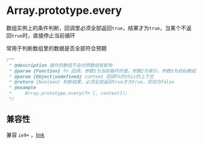# Array.prototype.every

数组实例上的条件判断，回调里必须全部返回`true`，结果才为`true`，当某个不返回`true`时，直接停止当前循环

常用于判断数组里的数据是否全部符合预期

```js
/**
 * @description 操作的数组不会对原数组有影响
 * @param {Function} fn 回调，参数1为当前循环的值，参数2为索引，参数3为目标数组
 * @param {Object|undefined} context 回调fn的this的上下文
 * @return {boolean} 判断结果，必须全部返回true才为true，否则为false
 * @example
 *     Array.prototype.every(fn [, context]);
 */
```

## 兼容性

兼容 `ie9+` ，[link](http://kangax.github.io/compat-table/es5/#test-Array.prototype.every)